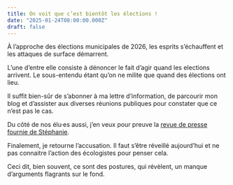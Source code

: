 ```yaml
---
title: On voit que c’est bientôt les élections !
date: "2025-01-24T08:00:00.000Z"
draft: false
---
```


À l’approche des élections municipales de 2026, les esprits s’échauffent et les attaques de surface démarrent.

L’une d’entre elle consiste à dénoncer le fait d’agir quand les elections arrivent. Le sous-entendu étant qu’on ne milite que quand des élections ont lieu.

Il suffit bien-sûr de s’abonner à ma lettre d’information, de parcourir mon blog et d’assister aux diverses réunions publiques pour constater que ce n’est pas le cas.

Du côté de nos élu·es aussi, j’en veux pour preuve la [revue de presse fournie de Stéphanie](https://stephaniestiernon.fr/news/2025).

Finalement, je retourne l’accusation. Il faut s’être réveillé aujourd’hui et ne pas connaitre l’action des écologistes pour penser cela.

Ceci dit, bien souvent, ce sont des postures, qui révèlent, un manque d’arguments flagrants sur le fond.
